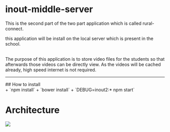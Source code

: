 # inout-middle-server


This is the second part of the two part application which is called rural-connect.


this application will be install on the local server which is present in the school.

<br>
The purpose of this application is to store video files for the students so that afterwards those videos can be
directly view. As the videos will be cached already, high speed internet is not required.


<br>
<hr>
## How to install

<br>
+ `npm install`
+ `bower install`
+ `DEBUG=inout2:* npm start`


<br>

# Architecture

<img src="https://raw.githubusercontent.com/girishramnani/inout-middle-server/master/architecture.png">
